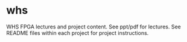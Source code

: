 # whs
WHS FPGA lectures and project content.
See ppt/pdf for lectures.
See README files within each project for project instructions.
